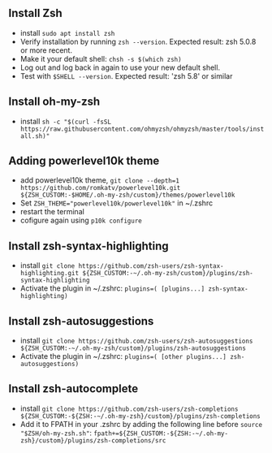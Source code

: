 
## Install Zsh
- install `sudo apt install zsh`
- Verify installation by running `zsh --version`. Expected result: zsh 5.0.8 or more recent.  
- Make it your default shell: `chsh -s $(which zsh)`
- Log out and log back in again to use your new default shell.
- Test with `$SHELL --version`. Expected result: 'zsh 5.8' or similar

## Install oh-my-zsh
- install `sh -c "$(curl -fsSL https://raw.githubusercontent.com/ohmyzsh/ohmyzsh/master/tools/install.sh)"`

## Adding powerlevel10k theme
- add powerlevel10k theme, `git clone --depth=1 https://github.com/romkatv/powerlevel10k.git ${ZSH_CUSTOM:-$HOME/.oh-my-zsh/custom}/themes/powerlevel10k`
- Set `ZSH_THEME="powerlevel10k/powerlevel10k"` in ~/.zshrc
- restart the terminal
- cofigure again using `p10k configure`

## Install zsh-syntax-highlighting
- install `git clone https://github.com/zsh-users/zsh-syntax-highlighting.git ${ZSH_CUSTOM:-~/.oh-my-zsh/custom}/plugins/zsh-syntax-highlighting`
- Activate the plugin in ~/.zshrc:
`plugins=( [plugins...] zsh-syntax-highlighting)`

## Install zsh-autosuggestions
- install `git clone https://github.com/zsh-users/zsh-autosuggestions ${ZSH_CUSTOM:-~/.oh-my-zsh/custom}/plugins/zsh-autosuggestions`
- Activate the plugin in ~/.zshrc:
`plugins=( [other plugins...] zsh-autosuggestions)`

## Install zsh-autocomplete
- install `git clone https://github.com/zsh-users/zsh-completions ${ZSH_CUSTOM:-${ZSH:-~/.oh-my-zsh}/custom}/plugins/zsh-completions`
- Add it to FPATH in your .zshrc by adding the following line before `source "$ZSH/oh-my-zsh.sh"`:
`fpath+=${ZSH_CUSTOM:-${ZSH:-~/.oh-my-zsh}/custom}/plugins/zsh-completions/src`

